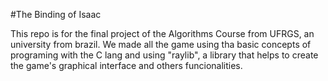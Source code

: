 #The Binding of Isaac

This repo is for the final project of the Algorithms Course from UFRGS, an university from brazil.
We made all the game using tha basic concepts of programing with the C lang and using "raylib", a library that helps to create the game's graphical interface and others funcionalities.
